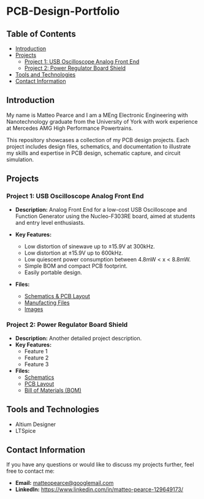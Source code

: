 # PCB-Design-Portfolio

## Table of Contents
- [Introduction](#introduction)
- [Projects](#projects)
  - [Project 1: USB Oscilloscope Analog Front End](#project-1-usb-oscilloscope-analog-front-end)
  - [Project 2: Power Regulator Board Shield](#project-2-power-regulator-board-shield)
- [Tools and Technologies](#tools-and-technologies)
- [Contact Information](#contact-information)

## Introduction
My name is Matteo Pearce and I am a MEng Electronic Engineering with Nanotechnology graduate from the University of York with work experience at Mercedes AMG High Performance Powertrains. 

This repository showcases a collection of my PCB design projects. Each project includes design files, schematics, and documentation to illustrate my skills and expertise in PCB design, schematic capture, and circuit simulation.

## Projects

### Project 1: USB Oscilloscope Analog Front End
- **Description:** Analog Front End for a low-cost USB Oscilloscope and Function Generator using the Nucleo-F303RE board, aimed at students and entry level enthusiasts.
- **Key Features:** 
  - Low distortion of sinewave up to ±15.9V at 300kHz.
  - Low distortion at ±15.9V up to 600kHz.
  - Low quiescent power consumption between 4.8mW < x < 8.8mW.
  - Simple BOM and compact PCB footprint.
  - Easily portable design.

- **Files:**
  - [Schematics & PCB Layout](https://github.com/MatteoPearce/PCB-Design-Portfolio/tree/main/USB%20Oscilloscope%20Analog%20Front-End/Project%20Files)
  - [Manufacting Files](https://github.com/MatteoPearce/PCB-Design-Portfolio/tree/main/USB%20Oscilloscope%20Analog%20Front-End/Project%20Outputs)
  - [Images](https://github.com/MatteoPearce/PCB-Design-Portfolio/tree/main/USB%20Oscilloscope%20Analog%20Front-End/Images)

### Project 2: Power Regulator Board Shield
- **Description:** Another detailed project description.
- **Key Features:**
  - Feature 1
  - Feature 2
  - Feature 3
- **Files:**
  - [Schematics](link_to_schematics)
  - [PCB Layout](link_to_pcb_layout)
  - [Bill of Materials (BOM)](link_to_bom)

## Tools and Technologies
- Altium Designer
- LTSpice

## Contact Information
If you have any questions or would like to discuss my projects further, feel free to contact me:
- **Email:** matteopearce@googlemail.com
- **LinkedIn:** https://www.linkedin.com/in/matteo-pearce-129649173/
